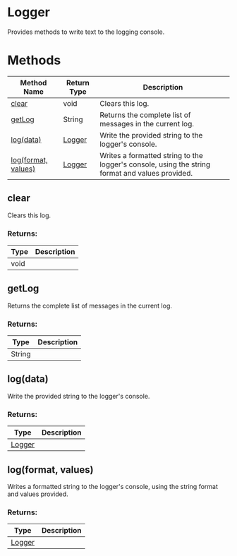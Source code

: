 # Logger
Provides methods to write text to the logging console.

# Methods
|Method Name|Return Type|Description|
|-|-|-
[clear](#clear)|void|Clears this log.<br />
[getLog](#getlog)|String|Returns the complete list of messages in the current log.<br />
[log(data)](#log~data~)|[Logger](./Logger)|Write the provided string to the logger's console.<br />
[log(format, values)](#log~format_-values~)|[Logger](./Logger)|Writes a formatted string to the logger's console, using the string format and values provided.<br />

## <a name="clear"></a>clear
Clears this log.

### Returns:
|Type|Description|
|-|-
void|

## <a name="getlog"></a>getLog
Returns the complete list of messages in the current log.

### Returns:
|Type|Description|
|-|-
String|

## <a name="log~data~"></a>log(data)
Write the provided string to the logger's console.

### Returns:
|Type|Description|
|-|-
[Logger](./Logger)|

## <a name="log~format_-values~"></a>log(format, values)
Writes a formatted string to the logger's console, using the string format and values provided.

### Returns:
|Type|Description|
|-|-
[Logger](./Logger)|

